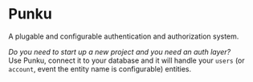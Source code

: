 Punku
=====

A plugable and configurable authentication and authorization system.

*Do you need to start up a new project and you need an auth layer?* \
Use Punku, connect it to your database and it will handle your `users` (or `account`, event the entity name is configurable) entities.
